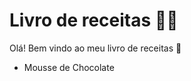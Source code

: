 # Livro de receitas :woman_cook:

Olá! Bem vindo ao meu livro de receitas :wave:

- Mousse de Chocolate
